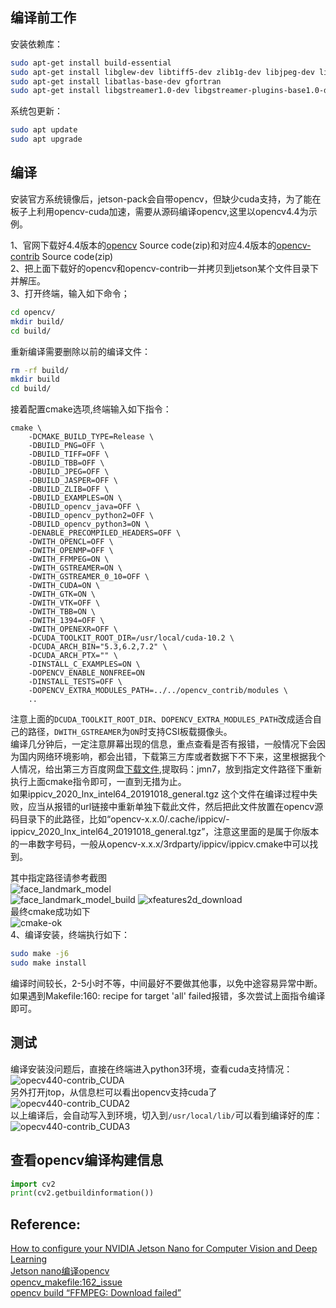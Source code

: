 
## 编译前工作
安装依赖库：
```bash
sudo apt-get install build-essential
sudo apt-get install libglew-dev libtiff5-dev zlib1g-dev libjpeg-dev libavcodec-dev libavformat-dev libavutil-dev libpostproc-dev libswscale-dev libeigen3-dev libtbb-dev libgtk2.0-dev pkg-config libpng-dev
sudo apt-get install libatlas-base-dev gfortran
sudo apt-get install libgstreamer1.0-dev libgstreamer-plugins-base1.0-dev
```
系统包更新：
```bash
sudo apt update
sudo apt upgrade
```

## 编译
安装官方系统镜像后，jetson-pack会自带opencv，但缺少cuda支持，为了能在板子上利用opencv-cuda加速，需要从源码编译opencv,这里以opencv4.4为示例。

1、官网下载好4.4版本的[opencv](https://github.com/opencv/opencv/releases ) Source code(zip)和对应4.4版本的[opencv-contrib](https://github.com/opencv/opencv_contrib/releases ) Source code(zip)<br>
2、把上面下载好的opencv和opencv-contrib一并拷贝到jetson某个文件目录下并解压。<br>
3、打开终端，输入如下命令；
```bash
cd opencv/
mkdir build/
cd build/
```
重新编译需要删除以前的编译文件：
```bash
rm -rf build/
mkdir build
cd build/
```
接着配置cmake选项,终端输入如下指令：
```
cmake \
    -DCMAKE_BUILD_TYPE=Release \
    -DBUILD_PNG=OFF \
    -DBUILD_TIFF=OFF \
    -DBUILD_TBB=OFF \
    -DBUILD_JPEG=OFF \
    -DBUILD_JASPER=OFF \
    -DBUILD_ZLIB=OFF \
    -DBUILD_EXAMPLES=ON \
    -DBUILD_opencv_java=OFF \
    -DBUILD_opencv_python2=OFF \
    -DBUILD_opencv_python3=ON \
    -DENABLE_PRECOMPILED_HEADERS=OFF \
    -DWITH_OPENCL=OFF \
    -DWITH_OPENMP=OFF \
    -DWITH_FFMPEG=ON \
    -DWITH_GSTREAMER=ON \
    -DWITH_GSTREAMER_0_10=OFF \
    -DWITH_CUDA=ON \
    -DWITH_GTK=ON \
    -DWITH_VTK=OFF \
    -DWITH_TBB=ON \
    -DWITH_1394=OFF \
    -DWITH_OPENEXR=OFF \
    -DCUDA_TOOLKIT_ROOT_DIR=/usr/local/cuda-10.2 \
    -DCUDA_ARCH_BIN="5.3,6.2,7.2" \
    -DCUDA_ARCH_PTX="" \
    -DINSTALL_C_EXAMPLES=ON \
    -DOPENCV_ENABLE_NONFREE=ON 
    -DINSTALL_TESTS=OFF \
    -DOPENCV_EXTRA_MODULES_PATH=../../opencv_contrib/modules \
    .. 
```
注意上面的`DCUDA_TOOLKIT_ROOT_DIR`、`DOPENCV_EXTRA_MODULES_PATH`改成适合自己的路径，`DWITH_GSTREAMER`为`ON`时支持CSI板载摄像头。<br>
编译几分钟后，一定注意屏幕出现的信息，重点查看是否有报错，一般情况下会因为国内网络环境影响，都会出错，下载第三方库或者数据下不下来，这里根据我个人情况，给出第三方百度网盘[下载文件](https://pan.baidu.com/s/1NJLbbwxz1ouJigW9j5C-oA ),提取码：jmn7，放到指定文件路径下重新执行上面cmake指令即可，一直到无措为止。<br>
如果ippicv_2020_lnx_intel64_20191018_general.tgz 这个文件在编译过程中失败，应当从报错的url链接中重新单独下载此文件，然后把此文件放置在opencv源码目录下的此路径，比如“opencv-x.x.0/.cache/ippicv/<MD5>-ippicv_2020_lnx_intel64_20191018_general.tgz”，注意这里面的<MD5>是属于你版本的一串数字号码，一般从opencv-x.x.x/3rdparty/ippicv/ippicv.cmake中可以找到。<br>

其中指定路径请参考截图<br>
![face_landmark_model](images/face_landmark_model.jpg )<br>
![face_landmark_model_build](images/face_landmark_model_build.jpg)
![xfeatures2d_download](images/xfeatures2d_download.jpg )<br>
最终cmake成功如下<br>
![cmake-ok](images/cmake.jpg )<br>
4、编译安装，终端执行如下：<br>
```bash
sudo make -j6
sudo make install
```
编译时间较长，2-5小时不等，中间最好不要做其他事，以免中途容易异常中断。如果遇到Makefile:160: recipe for target 'all' failed报错，多次尝试上面指令编译即可。<br>

## 测试
编译安装没问题后，直接在终端进入python3环境，查看cuda支持情况：
![opecv440-contrib_CUDA](images/opecv440-contrib_CUDA.jpg )<br>
另外打开jtop，从信息栏可以看出opencv支持cuda了<br>
![opecv440-contrib_CUDA2](images/opecv440-contrib_CUDA2.jpg )<br>
以上编译后，会自动写入到环境，切入到`/usr/local/lib/`可以看到编译好的库：
![opecv440-contrib_CUDA3](images/opecv440-contrib_CUDA3.jpg )

## 查看opencv编译构建信息
```python
import cv2
print(cv2.getbuildinformation())
```

## Reference:
[How to configure your NVIDIA Jetson Nano for Computer Vision and Deep Learning](https://www.pyimagesearch.com/2020/03/25/how-to-configure-your-nvidia-jetson-nano-for-computer-vision-and-deep-learning/ )<br>
[Jetson nano编译opencv](https://blog.csdn.net/weixin_42640549/article/details/104732567 )<br>
[opencv_makefile:162_issue](https://github.com/opencv/opencv/issues/15398 )<br>
[opencv build “FFMPEG: Download failed”](https://blog.csdn.net/pyt1234567890/article/details/106525475)
